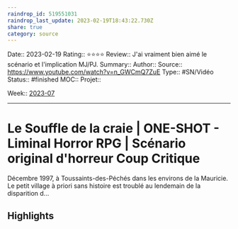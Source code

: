 ```yaml
---
raindrop_id: 519551031
raindrop_last_update: 2023-02-19T18:43:22.730Z
share: true
category: source
---
```


Date:: 2023-02-19
Rating:: ⭐⭐⭐⭐
Review:: J'ai vraiment bien aimé le scénario et l'implication MJ/PJ.
Summary:: 
Author::
Source:: https://www.youtube.com/watch?v=n_GWCmQ7ZuE
Type:: #SN/Vidéo 
Status:: #finished 
MOC::
Projet:: 

Week:: [2023-07](../week/2023-07.md)

***
# Le Souffle de la craie | ONE-SHOT - Liminal Horror RPG | Scénario original d'horreur Coup Critique

Décembre 1997, à Toussaints-des-Péchés dans les environs de la Mauricie. Le petit village à priori sans histoire est troublé au lendemain de la disparition d...

## Highlights

